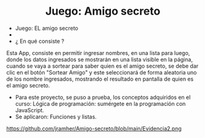 <h1 align="center"> Juego: Amigo secreto </h1>

- Juego: EL amigo secreto
- 
- ¿ En qué consiste ?
  
Esta App, consiste en permitir ingresar nombres, en una lista para luego, donde los datos ingresados se mostrarán en una lista visible en la página, cuando se vaya a sortear para saber quien es el amigo secreto, se debe dar clic en el botón "Sortear Amigo" y este seleccionará de forma aleatoria uno de los nombre ingresados, mostrando el resultado en pantalla de quien es el amigo secreto.

- Para este proyecto, se puso a prueba, los conceptos adquiridos en el curso: Lógica de programación: sumérgete en la programación con JavaScript.
- Se aplicaron: Funciones y listas.
  
https://github.com/jramher/Amigo-secreto/blob/main/Evidencia2.png
 
